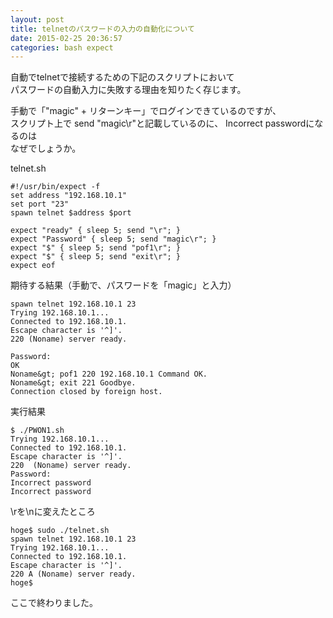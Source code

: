 ```yaml
---
layout: post
title: telnetのパスワードの入力の自動化について
date: 2015-02-25 20:36:57
categories: bash expect
---
```

<p>自動でtelnetで接続するための下記のスクリプトにおいて<br>
パスワードの自動入力に失敗する理由を知りたく存じます。</p>

<p>手動で「"magic" + リターンキー」でログインできているのですが、<br>
スクリプト上で send "magic\r"と記載しているのに、 Incorrect passwordになるのは<br>
なぜでしょうか。</p>

<p>telnet.sh</p>

```
#!/usr/bin/expect -f
set address "192.168.10.1"
set port "23"
spawn telnet $address $port

expect "ready" { sleep 5; send "\r"; }
expect "Password" { sleep 5; send "magic\r"; }
expect "$" { sleep 5; send "pof1\r"; }
expect "$" { sleep 5; send "exit\r"; }
expect eof
```

<p>期待する結果（手動で、パスワードを「magic」と入力）</p>

```
spawn telnet 192.168.10.1 23
Trying 192.168.10.1... 
Connected to 192.168.10.1.
Escape character is '^]'.
220 (Noname) server ready.

Password:
OK
Noname&gt; pof1 220 192.168.10.1 Command OK.
Noname&gt; exit 221 Goodbye.
Connection closed by foreign host.
```

<p>実行結果</p>

```
$ ./PWON1.sh
Trying 192.168.10.1...
Connected to 192.168.10.1.
Escape character is '^]'.
220  (Noname) server ready.
Password:
Incorrect password
Incorrect password
```

<p>\rを\nに変えたところ</p>

```
hoge$ sudo ./telnet.sh
spawn telnet 192.168.10.1 23
Trying 192.168.10.1...
Connected to 192.168.10.1.
Escape character is '^]'.
220 A (Noname) server ready.
hoge$
```

<p>ここで終わりました。</p>
